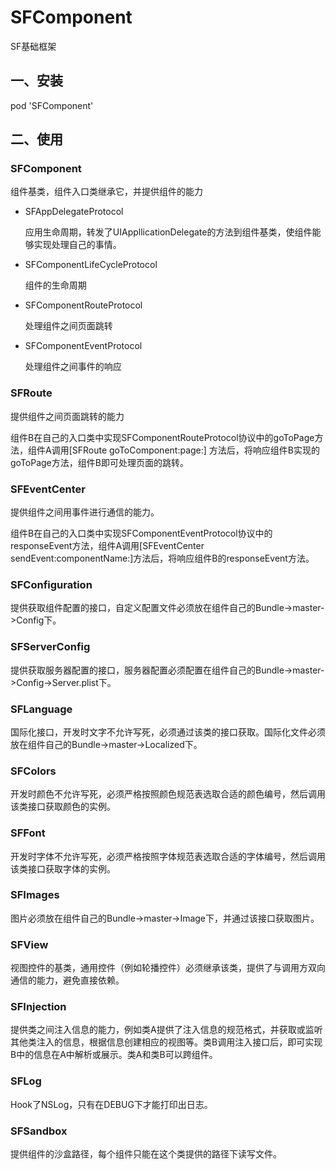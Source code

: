 # SFComponent

SF基础框架

## 一、安装

pod 'SFComponent'

## 二、使用

### SFComponent

组件基类，组件入口类继承它，并提供组件的能力

- SFAppDelegateProtocol

  应用生命周期，转发了UIAppllicationDelegate的方法到组件基类，使组件能够实现处理自己的事情。

- SFComponentLifeCycleProtocol

  组件的生命周期

- SFComponentRouteProtocol

  处理组件之间页面跳转

- SFComponentEventProtocol

  处理组件之间事件的响应

### SFRoute

提供组件之间页面跳转的能力

组件B在自己的入口类中实现SFComponentRouteProtocol协议中的goToPage方法，组件A调用[SFRoute goToComponent:page:] 方法后，将响应组件B实现的goToPage方法，组件B即可处理页面的跳转。

### SFEventCenter

提供组件之间用事件进行通信的能力。

组件B在自己的入口类中实现SFComponentEventProtocol协议中的responseEvent方法，组件A调用[SFEventCenter sendEvent:componentName:]方法后，将响应组件B的responseEvent方法。

### SFConfiguration

提供获取组件配置的接口，自定义配置文件必须放在组件自己的Bundle->master->Config下。

### SFServerConfig

提供获取服务器配置的接口，服务器配置必须配置在组件自己的Bundle->master->Config->Server.plist下。

### SFLanguage

国际化接口，开发时文字不允许写死，必须通过该类的接口获取。国际化文件必须放在组件自己的Bundle->master->Localized下。

### SFColors

开发时颜色不允许写死，必须严格按照颜色规范表选取合适的颜色编号，然后调用该类接口获取颜色的实例。

### SFFont

开发时字体不允许写死，必须严格按照字体规范表选取合适的字体编号，然后调用该类接口获取字体的实例。

### SFImages

图片必须放在组件自己的Bundle->master->Image下，并通过该接口获取图片。

### SFView

视图控件的基类，通用控件（例如轮播控件）必须继承该类，提供了与调用方双向通信的能力，避免直接依赖。

### SFInjection

提供类之间注入信息的能力，例如类A提供了注入信息的规范格式，并获取或监听其他类注入的信息，根据信息创建相应的视图等。类B调用注入接口后，即可实现B中的信息在A中解析或展示。类A和类B可以跨组件。

### SFLog

Hook了NSLog，只有在DEBUG下才能打印出日志。

### SFSandbox

提供组件的沙盒路径，每个组件只能在这个类提供的路径下读写文件。

